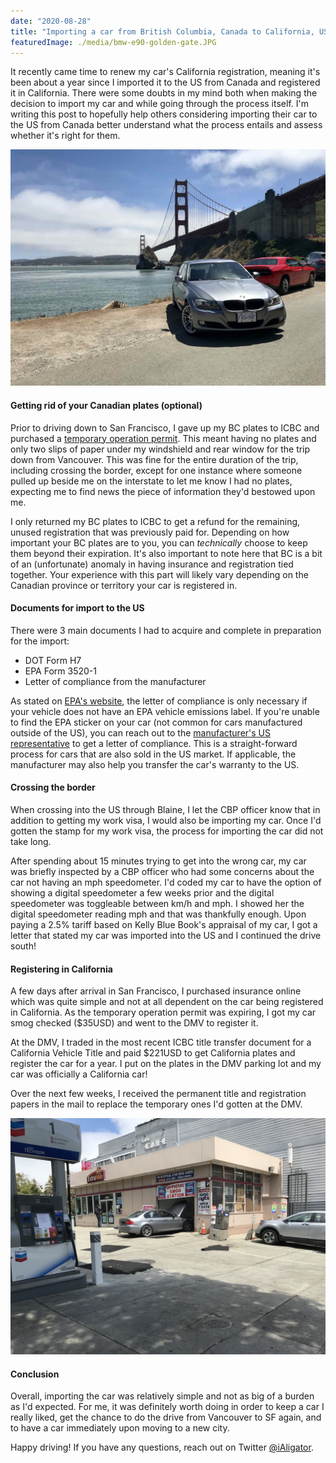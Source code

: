 ```yaml
---
date: "2020-08-28"
title: "Importing a car from British Columbia, Canada to California, US"
featuredImage: ./media/bmw-e90-golden-gate.JPG
---
```


It recently came time to renew my car's California registration, meaning it's been about a year
since I imported it to the US from Canada and registered it in California. There were some doubts
in my mind both when making the decision to import my car and while going through the process
itself. I'm writing this post to hopefully help others considering importing their car to the US from Canada
better understand what the process entails and assess whether it's right for them.

![A summer prior to becoming a California car.](./media/bmw-e90-golden-gate.JPG)

#### Getting rid of your Canadian plates (optional)
Prior to driving down to San Francisco, I gave up my BC plates to ICBC and purchased a [temporary
operation permit](https://www.icbc.com/insurance/buy-renew-cancel/Pages/buy-or-renew.aspx). This meant having no plates and only two slips of paper under my
windshield and rear window for the trip down from Vancouver. This was fine for the entire duration
of the trip, including crossing the border, except for one instance where someone pulled up beside me on the interstate to let me
know I had no plates, expecting me to find news the piece of information they'd bestowed upon me.

I only returned my BC plates to ICBC to get a refund for the remaining, unused registration that was previously paid for.
Depending on how important your BC plates are to you, you can _technically_ choose to keep them beyond their expiration. It's also important
to note here that BC is a bit of an (unfortunate) anomaly in having insurance and registration tied together. Your experience
with this part will likely vary depending on the Canadian province or territory your car is registered in.

#### Documents for import to the US
There were 3 main documents I had to acquire and complete in preparation for the import:
 - DOT Form H7
 - EPA Form 3520-1
 - Letter of compliance from the manufacturer

As stated on [EPA's website](https://www.epa.gov/importing-vehicles-and-engines/importing-canadian-vehicles), the letter
of compliance is only necessary if your vehicle does not have an EPA vehicle emissions label. If you're unable to find the
EPA sticker on your car (not common for cars manufactured outside of the US), you can reach out to the
[manufacturer's US representative](https://www.epa.gov/importing-vehicles-and-engines/light-duty-vehicle-and-motorcycle-manufacturers-united-states)
to get a letter of compliance. This is a straight-forward process for cars that are also sold in the US market. If applicable,
the manufacturer may also help you transfer the car's warranty to the US.

#### Crossing the border
When crossing into the US through Blaine, I let the CBP officer know that in addition to getting my work visa, I would
also be importing my car. Once I'd gotten the stamp for my work visa, the process for importing the car
did not take long.

After spending about 15 minutes trying to get into the wrong car, my car was briefly inspected by a CBP officer who had some concerns about the car not having an mph
speedometer. I'd coded my car to have the option of showing a digital speedometer a few weeks prior and
the digital speedometer was toggleable between km/h and mph. I showed her the digital speedometer reading mph and that was thankfully
enough. Upon paying a 2.5% tariff based on Kelly Blue Book's appraisal of my car, I got a letter that stated my car was
imported into the US and I continued the drive south!

#### Registering in California
A few days after arrival in San Francisco, I purchased insurance online which was quite simple and not at all dependent on the car being registered in California.
As the temporary operation permit was expiring, I got my car smog checked ($35USD) and went to the DMV to register it.

At the DMV, I traded in the most recent ICBC title transfer document for a
California Vehicle Title and paid $221USD to get California plates and register the car for a year. I put on the plates in the
DMV parking lot and my car was officially a California car!

Over the next few weeks, I received the permanent title and registration papers in the mail to replace the temporary ones I'd gotten at the DMV.

![Getting smog inspection done prior to registering the car in California.](./media/bmw-e90-smog-check.jpg)

#### Conclusion
Overall, importing the car was relatively simple and not as big of a burden as I'd expected. For me,
it was definitely worth doing in order to keep a car I really liked, get the chance to do the drive from Vancouver
to SF again, and to have a car immediately upon moving to a new city.

Happy driving! If you have any questions, reach out on Twitter [@iAligator](https://twitter.com/iAligator).
